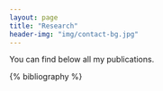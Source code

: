 ```yaml
---
layout: page
title: "Research"
header-img: "img/contact-bg.jpg"
---
```


You can find below all my publications.

{% bibliography %}
